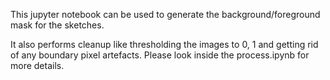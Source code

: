 This jupyter notebook can be used to generate the background/foreground mask for the sketches.

It also performs cleanup like thresholding the images to 0, 1 and getting rid of any boundary pixel artefacts. Please look inside the process.ipynb for more details.
